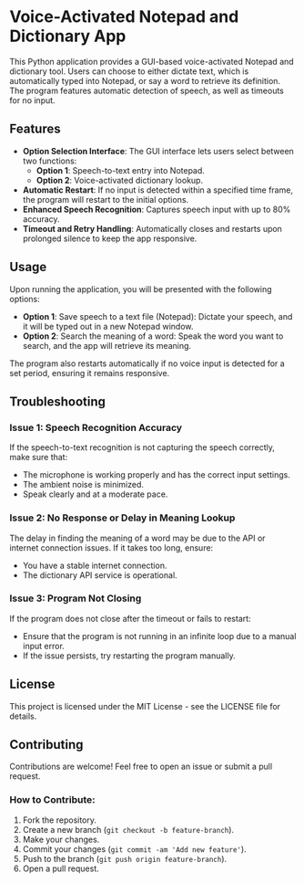 # Voice-Activated Notepad and Dictionary App

This Python application provides a GUI-based voice-activated Notepad and dictionary tool. Users can choose to either dictate text, which is automatically typed into Notepad, or say a word to retrieve its definition. The program features automatic detection of speech, as well as timeouts for no input.

## Features

- **Option Selection Interface**: The GUI interface lets users select between two functions:
  - **Option 1**: Speech-to-text entry into Notepad.
  - **Option 2**: Voice-activated dictionary lookup.
- **Automatic Restart**: If no input is detected within a specified time frame, the program will restart to the initial options.
- **Enhanced Speech Recognition**: Captures speech input with up to 80% accuracy.
- **Timeout and Retry Handling**: Automatically closes and restarts upon prolonged silence to keep the app responsive.

## Usage
Upon running the application, you will be presented with the following options:
- **Option 1**: Save speech to a text file (Notepad): Dictate your speech, and it will be typed out in a new Notepad window.
- **Option 2**: Search the meaning of a word: Speak the word you want to search, and the app will retrieve its meaning.

The program also restarts automatically if no voice input is detected for a set period, ensuring it remains responsive.

## Troubleshooting

### Issue 1: Speech Recognition Accuracy
If the speech-to-text recognition is not capturing the speech correctly, make sure that:
- The microphone is working properly and has the correct input settings.
- The ambient noise is minimized.
- Speak clearly and at a moderate pace.

### Issue 2: No Response or Delay in Meaning Lookup
The delay in finding the meaning of a word may be due to the API or internet connection issues. If it takes too long, ensure:
- You have a stable internet connection.
- The dictionary API service is operational.

### Issue 3: Program Not Closing
If the program does not close after the timeout or fails to restart:
- Ensure that the program is not running in an infinite loop due to a manual input error.
- If the issue persists, try restarting the program manually.

## License

This project is licensed under the MIT License - see the LICENSE file for details.

## Contributing

Contributions are welcome! Feel free to open an issue or submit a pull request.

### How to Contribute:
1. Fork the repository.
2. Create a new branch (`git checkout -b feature-branch`).
3. Make your changes.
4. Commit your changes (`git commit -am 'Add new feature'`).
5. Push to the branch (`git push origin feature-branch`).
6. Open a pull request.
